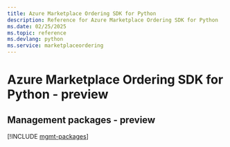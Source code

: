```yaml
---
title: Azure Marketplace Ordering SDK for Python
description: Reference for Azure Marketplace Ordering SDK for Python
ms.date: 02/25/2025
ms.topic: reference
ms.devlang: python
ms.service: marketplaceordering
---
```

# Azure Marketplace Ordering SDK for Python - preview

## Management packages - preview
[!INCLUDE [mgmt-packages](marketplace-ordering-mgmt-index.md)]